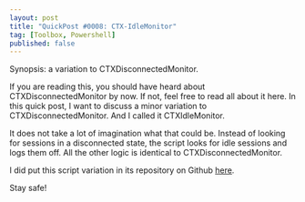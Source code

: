```yaml
---
layout: post
title: "QuickPost #0008: CTX-IdleMonitor"
tag: [Toolbox, Powershell]
published: false
---
```

Synopsis: a variation to CTXDisconnectedMonitor.

If you are reading this, you should have heard about CTXDisconnectedMonitor by now. If not, feel free to read all about it here.
In this quick post, I want to discuss a minor variation to CTXDisconnectedMonitor. And I called it CTXIdleMonitor.

It does not take a lot of imagination what that could be. Instead of looking for sessions in a disconnected state, the script looks for idle sessions and logs them off. All the other logic is identical to CTXDisconnectedMonitor.

I did put this script variation in its repository on Github [here](https://github.com/Cloudsparkle/CTX-IdleMonitor).

Stay safe!
